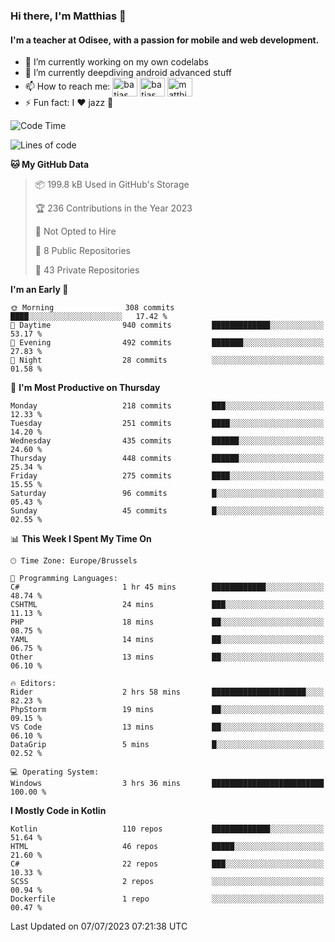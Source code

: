 ### Hi there, I'm Matthias 👋

#### I'm a teacher at Odisee, with a passion for mobile and web development.

- 🔭 I’m currently working on my own codelabs
- 🌱 I’m currently deepdiving android advanced stuff
- 📫 How to reach me: <a href="https://dev.to/batjas" target="_blank"><img align="center" src="https://raw.githubusercontent.com/rahuldkjain/github-profile-readme-generator/master/src/images/icons/Social/devto.svg" alt="batjas" height="30" width="40" /></a>
<a href="https://twitter.com/batjas" target="_blank"><img align="center" src="https://raw.githubusercontent.com/rahuldkjain/github-profile-readme-generator/master/src/images/icons/Social/twitter.svg" alt="batjas" height="30" width="40" /></a>
<a href="https://linkedin.com/in/matthiasdruwé" target="_blank"><img align="center" src="https://raw.githubusercontent.com/rahuldkjain/github-profile-readme-generator/master/src/images/icons/Social/linked-in-alt.svg" alt="matthiasdruwé" height="30" width="40" /></a>
- ⚡ Fun fact: I ❤ jazz 🎷


<!--START_SECTION:waka-->
![Code Time](http://img.shields.io/badge/Code%20Time-816%20hrs-blue)

![Lines of code](https://img.shields.io/badge/From%20Hello%20World%20I%27ve%20Written-1.9%20million%20lines%20of%20code-blue)

**🐱 My GitHub Data** 

> 📦 199.8 kB Used in GitHub's Storage 
 > 
> 🏆 236 Contributions in the Year 2023
 > 
> 🚫 Not Opted to Hire
 > 
> 📜 8 Public Repositories 
 > 
> 🔑 43 Private Repositories 
 > 
**I'm an Early 🐤** 

```text
🌞 Morning                308 commits         ████░░░░░░░░░░░░░░░░░░░░░   17.42 % 
🌆 Daytime                940 commits         █████████████░░░░░░░░░░░░   53.17 % 
🌃 Evening                492 commits         ███████░░░░░░░░░░░░░░░░░░   27.83 % 
🌙 Night                  28 commits          ░░░░░░░░░░░░░░░░░░░░░░░░░   01.58 % 
```
📅 **I'm Most Productive on Thursday** 

```text
Monday                   218 commits         ███░░░░░░░░░░░░░░░░░░░░░░   12.33 % 
Tuesday                  251 commits         ████░░░░░░░░░░░░░░░░░░░░░   14.20 % 
Wednesday                435 commits         ██████░░░░░░░░░░░░░░░░░░░   24.60 % 
Thursday                 448 commits         ██████░░░░░░░░░░░░░░░░░░░   25.34 % 
Friday                   275 commits         ████░░░░░░░░░░░░░░░░░░░░░   15.55 % 
Saturday                 96 commits          █░░░░░░░░░░░░░░░░░░░░░░░░   05.43 % 
Sunday                   45 commits          █░░░░░░░░░░░░░░░░░░░░░░░░   02.55 % 
```


📊 **This Week I Spent My Time On** 

```text
🕑︎ Time Zone: Europe/Brussels

💬 Programming Languages: 
C#                       1 hr 45 mins        ████████████░░░░░░░░░░░░░   48.74 % 
CSHTML                   24 mins             ███░░░░░░░░░░░░░░░░░░░░░░   11.13 % 
PHP                      18 mins             ██░░░░░░░░░░░░░░░░░░░░░░░   08.75 % 
YAML                     14 mins             ██░░░░░░░░░░░░░░░░░░░░░░░   06.75 % 
Other                    13 mins             ██░░░░░░░░░░░░░░░░░░░░░░░   06.10 % 

🔥 Editors: 
Rider                    2 hrs 58 mins       █████████████████████░░░░   82.23 % 
PhpStorm                 19 mins             ██░░░░░░░░░░░░░░░░░░░░░░░   09.15 % 
VS Code                  13 mins             ██░░░░░░░░░░░░░░░░░░░░░░░   06.10 % 
DataGrip                 5 mins              █░░░░░░░░░░░░░░░░░░░░░░░░   02.52 % 

💻 Operating System: 
Windows                  3 hrs 36 mins       █████████████████████████   100.00 % 
```

**I Mostly Code in Kotlin** 

```text
Kotlin                   110 repos           █████████████░░░░░░░░░░░░   51.64 % 
HTML                     46 repos            █████░░░░░░░░░░░░░░░░░░░░   21.60 % 
C#                       22 repos            ███░░░░░░░░░░░░░░░░░░░░░░   10.33 % 
SCSS                     2 repos             ░░░░░░░░░░░░░░░░░░░░░░░░░   00.94 % 
Dockerfile               1 repo              ░░░░░░░░░░░░░░░░░░░░░░░░░   00.47 % 
```




 Last Updated on 07/07/2023 07:21:38 UTC
<!--END_SECTION:waka-->
